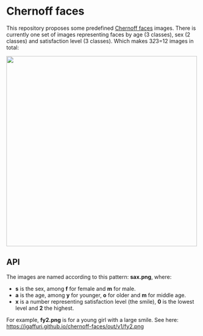 # Chernoff faces

This repository proposes some predefined [Chernoff faces](https://en.wikipedia.org/wiki/Chernoff_face) images. There is currently one set of images representing faces by age (3 classes), sex (2 classes) and satisfaction level (3 classes). Which makes 3*2*3=12 images in total:

[<img src="https://jgaffuri.github.io/chernoff-faces/src/chernoff_sex_age_happy.svg" height="500" />](src/chernoff_sex_age_happy.svg)

## API

The images are named according to this pattern: **sax.png**, where:
- **s** is the sex, among **f** for female and **m** for male.
- **a** is the age, among **y** for younger, **o** for older and **m** for middle age.
- **x** is a number representing satisfaction level (the smile), **0** is the lowest level and **2** the highest.

For example, **fy2.png** is for a young girl with a large smile. See here: https://jgaffuri.github.io/chernoff-faces/out/v1/fy2.png
